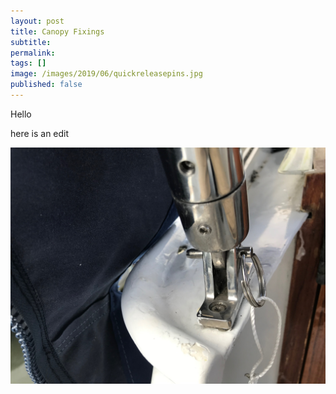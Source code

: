 ```yaml
---
layout: post
title: Canopy Fixings
subtitle: 
permalink: 
tags: []
image: /images/2019/06/quickreleasepins.jpg
published: false
---
```



Hello

here is an edit

![Quick Release Pins](/images/2019/06/quickreleasepins.jpg)



